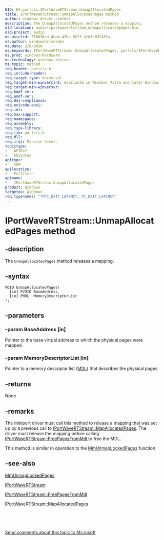 ```yaml
---
UID: NF:portcls.IPortWaveRTStream.UnmapAllocatedPages
title: IPortWaveRTStream::UnmapAllocatedPages method
author: windows-driver-content
description: The UnmapAllocatedPages method releases a mapping.
old-location: audio\iportwavertstream_unmapallocatedpages.htm
old-project: audio
ms.assetid: 558636ed-4bab-42bc-8925-df01e032439a
ms.author: windowsdriverdev
ms.date: 2/8/2018
ms.keywords: IPortWaveRTStream::UnmapAllocatedPages, portcls/IPortWaveRTStream::UnmapAllocatedPages, UnmapAllocatedPages method [Audio Devices], audio.iportwavertstream_unmapallocatedpages, IPortWaveRTStream interface [Audio Devices], UnmapAllocatedPages method, UnmapAllocatedPages method [Audio Devices], IPortWaveRTStream interface, IPortWaveRTStream, audmp-routines_2d402b1b-6951-48db-89bb-81f3cc7e0076.xml, UnmapAllocatedPages
ms.prod: windows-hardware
ms.technology: windows-devices
ms.topic: method
req.header: portcls.h
req.include-header: 
req.target-type: Universal
req.target-min-winverclnt: Available in Windows Vista and later Windows operating systems.
req.target-min-winversvr: 
req.kmdf-ver: 
req.umdf-ver: 
req.ddi-compliance: 
req.unicode-ansi: 
req.idl: 
req.max-support: 
req.namespace: 
req.assembly: 
req.type-library: 
req.lib: portcls.h
req.dll: 
req.irql: Passive level.
topictype:
-	APIRef
-	kbSyntax
apitype:
-	COM
apilocation:
-	Portcls.h
apiname:
-	IPortWaveRTStream.UnmapAllocatedPages
product: Windows
targetos: Windows
req.typenames: "*PPC_EXIT_LATENCY, PC_EXIT_LATENCY"
---
```


# IPortWaveRTStream::UnmapAllocatedPages method


## -description


The <code>UnmapAllocatedPages</code> method releases a mapping.


## -syntax


````
VOID UnmapAllocatedPages(
  [in] PVOID BaseAddress,
  [in] PMDL  MemoryDescriptorList
);
````


## -parameters




### -param BaseAddress [in]

Pointer to the base virtual address to which the physical pages were mapped.


### -param MemoryDescriptorList [in]

Pointer to a memory descriptor list (<a href="..\wdm\ns-wdm-_mdl.md">MDL</a>) that describes the physical pages.


## -returns



None




## -remarks



The miniport driver must call this method to release a mapping that was set up by a previous call to <a href="https://msdn.microsoft.com/library/windows/hardware/ff536932">IPortWaveRTStream::MapAllocatedPages</a>. The driver must release the mapping before calling <a href="https://msdn.microsoft.com/8839c0ab-08c5-4cc7-a526-aa1ebe2fde15">IPortWaveRTStream::FreePagesFromMdl </a> to free the MDL.

This method is similar in operation to the <a href="..\wdm\nf-wdm-mmunmaplockedpages.md">MmUnmapLockedPages</a> function. 




## -see-also

<a href="..\wdm\nf-wdm-mmunmaplockedpages.md">MmUnmapLockedPages</a>



<a href="..\portcls\nn-portcls-iportwavertstream.md">IPortWaveRTStream</a>



<a href="https://msdn.microsoft.com/library/windows/hardware/ff536926">IPortWaveRTStream::FreePagesFromMdl</a>



<a href="https://msdn.microsoft.com/library/windows/hardware/ff536932">IPortWaveRTStream::MapAllocatedPages</a>



 

 

<a href="mailto:wsddocfb@microsoft.com?subject=Documentation%20feedback [audio\audio]:%20IPortWaveRTStream::UnmapAllocatedPages method%20 RELEASE:%20(2/8/2018)&amp;body=%0A%0APRIVACY STATEMENT%0A%0AWe use your feedback to improve the documentation. We don't use your email address for any other purpose, and we'll remove your email address from our system after the issue that you're reporting is fixed. While we're working to fix this issue, we might send you an email message to ask for more info. Later, we might also send you an email message to let you know that we've addressed your feedback.%0A%0AFor more info about Microsoft's privacy policy, see http://privacy.microsoft.com/en-us/default.aspx." title="Send comments about this topic to Microsoft">Send comments about this topic to Microsoft</a>

